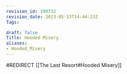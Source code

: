 ```yaml
---
revision_id: 100732
revision_date: 2023-05-13T14:44:23Z
Tags:

draft: false
Title: Hooded Misery
aliases:
- Hooded_Misery
---
```

#REDIRECT [[The Last Resort#Hooded Misery]]
